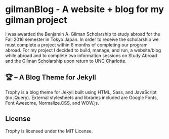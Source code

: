 # gilmanBlog - A website + blog for my gilman project
I was awarded the Benjamin A. Gilman Scholarship to study abroad for the Fall 2016 semester in Tokyo Japan. In order to receive the scholarship we must complete a project within 6 months of completing our program abroad. For my project I decided to build, manage, and run, a website/blog while abroad and to complete two information sessions on Study Abroad and the Gilman Scholarship upon return to UNC Charlotte.

## 🏆 – A Blog Theme for Jekyll
Trophy is a blog theme for Jekyll built using HTML, Sass, and JavaScript (no jQuery). External stylesheets and libraries included are Google Fonts, Font Awesome, Normalize.CSS, and WOW.js.

## License
Trophy is licensed under the MIT License.
